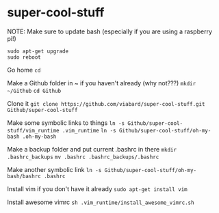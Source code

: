 # super-cool-stuff

NOTE:
Make sure to update bash (especially if you are using a raspberry pi!)

```sudo apt-get update
sudo apt-get upgrade
sudo reboot
```



Go home
```cd```

Make a Github folder in ~ if you haven't already (why not???)
```mkdir ~/Github```
```cd Github```

Clone it
```git clone https://github.com/viabard/super-cool-stuff.git Github/super-cool-stuff```

Make some symbolic links to things
```ln -s Github/super-cool-stuff/vim_runtime .vim_runtime```
```ln -s Github/super-cool-stuff/oh-my-bash .oh-my-bash```

Make a backup folder and put current .bashrc in there
```mkdir .bashrc_backups```
```mv .bashrc .bashrc_backups/.bashrc```

Make another symbolic link
```ln -s Github/super-cool-stuff/oh-my-bash/bashrc .bashrc```

Install vim if you don't have it already
```sudo apt-get install vim```

Install awesome vimrc
```sh .vim_runtime/install_awesome_vimrc.sh```
